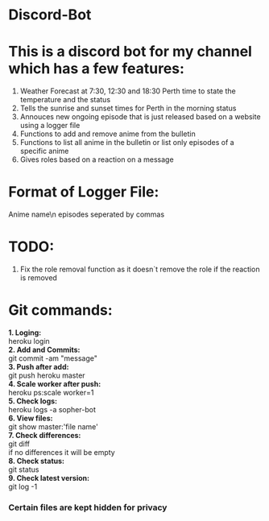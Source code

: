 # Discord-Bot
This is a discord bot for my channel which has a few features:
==============================================================
1. Weather Forecast at 7:30, 12:30 and 18:30 Perth time to state the temperature and the status
2. Tells the sunrise and sunset times for Perth in the morning status
3. Annouces new ongoing episode that is just released based on a website using a logger file
4. Functions to add and remove anime from the bulletin
5. Functions to list all anime in the bulletin or list only episodes of a specific anime
5. Gives roles based on a reaction on a message

Format of Logger File:
======================
Anime name\n
episodes seperated by commas

TODO:
=======
1. Fix the role removal function as it doesn`t remove the role if the reaction is removed

Git commands:
============
**1. Loging:**\
heroku login\
**2. Add and Commits:**\
git commit -am "message"\
**3. Push after add:**\
git push heroku master\
**4. Scale worker after push:**\
heroku ps:scale worker=1\
**5. Check logs:**\
heroku logs -a sopher-bot\
**6. View files:**\
git show master:'file name'\
**7. Check differences:**\
git diff\
if no differences it will be empty\
**8. Check status:**\
git status\
**9. Check latest version:**\
git log -1

### Certain files are kept hidden for privacy ###
